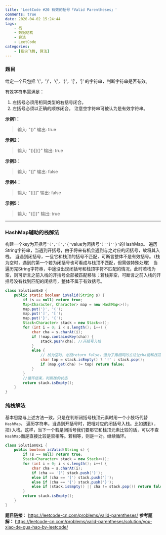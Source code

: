 ```yaml
---
title: 'LeetCode #20 有效的括号「Valid Parentheses」'
comments: true
date: 2020-04-02 15:24:44
tags:
    - 栈
    - 数据结构
    - 算法
    - LeetCode
categories:
    - [指尖飞舞, 算法]
---
```

### 题目
给定一个只包括 '('，')'，'{'，'}'，'['，']' 的字符串，判断字符串是否有效。

有效字符串需满足：
1. 左括号必须用相同类型的右括号闭合。
2. 左括号必须以正确的顺序闭合。
注意空字符串可被认为是有效字符串。

__示例1：__
> 输入: "()"
> 输出: true

__示例2：__
> 输入: "()[]{}"
> 输出: true

__示例3：__
> 输入: "(]"
> 输出: false

__示例4：__
> 输入: "([)]"
> 输出: false

__示例5：__
> 输入: "{[]}"
> 输出: true
___
### HashMap辅助的栈解法
构建一个key为开括号`'(','[','{'`value为闭括号`')'']''}'`的HashMap。
遍历String字符串，当遇到开括号，由于将来有机会遇到与之对应的闭括号，故将其入栈。
当遇到闭括号，一旦它和栈顶的括号不匹配，可断言整体不是有效括号。（栈为空时，遇到的第一个若为闭括号也可看成与栈顶不匹配，但需做特殊处理）
当遍历完String字符串，中途没出现闭括号和栈顶字符不匹配的情况，此时若栈为空，则可断言之前入栈的开括号全部被匹配移除；若栈非空，可断言之前入栈的开括号没有找到匹配的闭括号，整体不属于有效括号。
```Java
class Solution0x0 {
    public static boolean isValid(String s) {
        if (s == null) return true;
        Map<Character, Character> map = new HashMap<>();
        map.put(')', '(');
        map.put(']', '[');
        map.put('}', '{');
        Stack<Character> stack = new Stack<>();
        for (int i = 0; i < s.length(); i++) {
            char cha = s.charAt(i);
            if (!map.containsKey(cha)) {
                stack.push(cha); //开括号入栈
            }
            else {
                // 栈为空时，必然return false，但为了用相同的方法让cha能和栈顶元素比较，push一个随便啥的字符
                char top = stack.isEmpty() ? '!' : stack.pop();
                if (map.get(cha) != top) return false;
            }
        }
        //循环结束，判断栈的状态
        return stack.isEmpty();
    }
}
```

### 纯栈解法
基本思路与上述方法一致，只是在判断闭括号栈顶元素时用一个小技巧代替`HashMap`。
遍历字符串，当遇到开括号时，把相对应的闭括号入栈。比如遇到`(`，把`)`入栈。这样，当下一个若是闭括号我们要那它和栈顶元素比较的话，可以不查`HashMap`而是直接比较是否相等。若相等，则是一对。继续循环。
```Java
class Solution0x1 {
    public boolean isValid(String s) {
        if (s == null) return true;
        Stack<Character> stack = new Stack<>();
        for (int i = 0; i < s.length(); i++) {
            char cha = s.charAt(i);
            if (cha == '(') stack.push(')');
            else if (cha == '[') stack.push(']');
            else if (cha == '{') stack.push('}');
            else if (stack.isEmpty() || cha != stack.pop()) return false; //此时遇到闭括号且栈为空，则必然无效，或者闭括号与栈顶元素不匹配，必然无效
        }
        return stack.isEmpty();
    }
}
```

__题目链接：__ https://leetcode-cn.com/problems/valid-parentheses/
__参考题解：__ https://leetcode-cn.com/problems/valid-parentheses/solution/you-xiao-de-gua-hao-by-leetcode/
